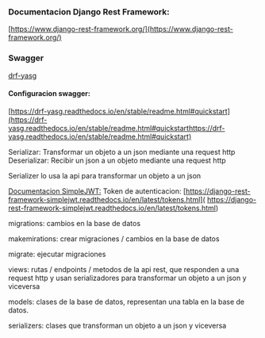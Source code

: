### Documentacion Django Rest Framework:

[https://www.django-rest-framework.org/](https://www.django-rest-framework.org/)

### Swagger

[drf-yasg](https://drf-yasg.readthedocs.io/en/stable/)

#### Configuracion swagger:

[https://drf-yasg.readthedocs.io/en/stable/readme.html#quickstart](https://drf-yasg.readthedocs.io/en/stable/readme.html#quickstarthttps://drf-yasg.readthedocs.io/en/stable/readme.html#quickstart)



Serializar:
Transformar un objeto a un json mediante una request http
Deserializar:
Recibir un json a un objeto mediante una request http

Serializer
lo usa la api para transformar un objeto a un json



[Documentacion SimpleJWT:](
https://django-rest-framework-simplejwt.readthedocs.io/en/latest/)
Token de autenticacion:
[https://django-rest-framework-simplejwt.readthedocs.io/en/latest/tokens.html](
https://django-rest-framework-simplejwt.readthedocs.io/en/latest/tokens.html)




migrations:
cambios en la base de datos

makemirations:
crear migraciones / cambios en la base de datos

migrate:
ejecutar migraciones

views:
rutas / endpoints / metodos de la api rest, que responden a una request http y usan serializadores para transformar un objeto a un json y viceversa

models:
clases de la base de datos, representan una tabla en la base de datos.

serializers:
clases que transforman un objeto a un json y viceversa



